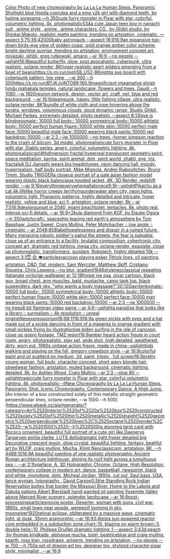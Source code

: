 [Color Photo of new choreography by La La La Human Steps. Panoramic Shot](https://www.ebank.nz/aiartgenerator?category=Color%2520Photo%2520of%2520new%2520choreography%2520by%2520La%2520La%2520La%2520Human%2520Steps.%2520Panoramic%2520Shot)[light blue Hoplia coerulea and a emo y2k girl with diamond teeth,  by hajime sorayama —h 350](https://www.ebank.nz/aiartgenerator?category=light%2520blue%2520Hoplia%2520coerulea%2520and%2520a%2520emo%2520y2k%2520girl%2520with%2520diamond%2520teeth%2C%2520%2520by%2520hajime%2520sorayama%2520%E2%80%94h%2520350)[cute furry monster in Pixar with star, colorful, volumetric lighting, 4k, photorealistic](https://www.ebank.nz/aiartgenerator?category=cute%2520furry%2520monster%2520in%2520Pixar%2520with%2520star%2C%2520colorful%2C%2520volumetric%2520lighting%2C%25204k%2C%2520photorealistic)[534](https://www.ebank.nz/aiartgenerator?category=534)[a cute Japan  teen boy in nanachi suit , anime style , anime , anime characters ,CG , by Ghibli studio, by Shinkai Makoto ,realistic,matte painting, trending on artstation, cinematic, —aspect 5:7](https://www.ebank.nz/aiartgenerator?category=a%2520cute%2520Japan%2520%2520teen%2520boy%2520in%2520nanachi%2520suit%2520%2C%2520anime%2520style%2520%2C%2520anime%2520%2C%2520anime%2520characters%2520%2CCG%2520%2C%2520by%2520Ghibli%2520studio%2C%2520by%2520Shinkai%2520Makoto%2520%2Crealistic%2Cmatte%2520painting%2C%2520trending%2520on%2520artstation%2C%2520cinematic%2C%2520%E2%80%94aspect%25205%3A7)[5:3](https://www.ebank.nz/aiartgenerator?category=5%3A3)[6:4](https://www.ebank.nz/aiartgenerator?category=6%3A4)[2000](https://www.ebank.nz/aiartgenerator?category=2000)[baby astronauts --aspect 16:9](https://www.ebank.nz/aiartgenerator?category=baby%2520astronauts%2520--aspect%252016%3A9)[16:9](https://www.ebank.nz/aiartgenerator?category=16%3A9)[an expansive top-down birds-eye view of golden coast, gold orange amber color scheme, bright daytime sunrise, trending on artstation, environment concept art, miyazaki, gihbli, greg rutkowski, amano --ar 16:9 --no people --uplight](https://www.ebank.nz/aiartgenerator?category=an%2520expansive%2520top-down%2520birds-eye%2520view%2520of%2520golden%2520coast%2C%2520gold%2520orange%2520amber%2520color%2520scheme%2C%2520bright%2520daytime%2520sunrise%2C%2520trending%2520on%2520artstation%2C%2520environment%2520concept%2520art%2C%2520miyazaki%2C%2520gihbli%2C%2520greg%2520rutkowski%2C%2520amano%2520--ar%252016%3A9%2520--no%2520people%2520--uplight)[16:9](https://www.ebank.nz/aiartgenerator?category=16%3A9)[beautiful butterfly, glow, post apocalyptic, cyberpunk, ultra realistic, octane render, 8K](https://www.ebank.nz/aiartgenerator?category=beautiful%2520butterfly%2C%2520glow%2C%2520post%2520apocalyptic%2C%2520cyberpunk%2C%2520ultra%2520realistic%2C%2520octane%2520render%2C%25208K)[hyper-realistic,](https://www.ebank.nz/aiartgenerator?category=hyper-realistic%2C)[geert wilders emerging from a bowl of beans](https://www.ebank.nz/aiartgenerator?category=geert%2520wilders%2520emerging%2520from%2520a%2520bowl%2520of%2520beans)[<https://s.mj.run/pqhSB_U52-8>](https://www.ebank.nz/aiartgenerator?category=%3Chttps%3A//s.mj.run/pqhSB_U52-8%3E)[Knight](https://www.ebank.nz/aiartgenerator?category=Knight)[a sup board with cyberpunk pattern, top view , --w 300 --h 500](https://www.ebank.nz/aiartgenerator?category=a%2520sup%2520board%2520with%2520cyberpunk%2520pattern%2C%2520top%2520view%2520%2C%2520--w%2520300%2520--h%2520500)[<https://s.mj.run/BTJKJviNTO8>](https://www.ebank.nz/aiartgenerator?category=%3Chttps%3A//s.mj.run/BTJKJviNTO8%3E)[9:16](https://www.ebank.nz/aiartgenerator?category=9%3A16)[0.9](https://www.ebank.nz/aiartgenerator?category=0.9)[magnificient imaginative elvish hindu mahakala temples, natural landscape, flowers and trees, Gaudi --h 1080 --w 1920](https://www.ebank.nz/aiartgenerator?category=magnificient%2520imaginative%2520elvish%2520hindu%2520mahakala%2520temples%2C%2520natural%2520landscape%2C%2520flowers%2520and%2520trees%2C%2520Gaudi%2520--h%25201080%2520--w%25201920)[neuron network, design, vector art, craft, net, blue and red background, --ar 16:9](https://www.ebank.nz/aiartgenerator?category=neuron%2520network%2C%2520design%2C%2520vector%2520art%2C%2520craft%2C%2520net%2C%2520blue%2520and%2520red%2520background%2C%2520--ar%252016%3A9)[steampunk, happy, little fishing village, ultra realistic, octane render, 8K](https://www.ebank.nz/aiartgenerator?category=steampunk%2C%2520happy%2C%2520little%2520fishing%2520village%2C%2520ultra%2520realistic%2C%2520octane%2520render%2C%25208K)[1](https://www.ebank.nz/aiartgenerator?category=1)[bundle of white cloth and rope hovering above the tundra, windows, voluminous clouds, good dynamic range, Studio Ghibli, Michael Parkes, extremely detailed, photo realistic --aspect 8:13](https://www.ebank.nz/aiartgenerator?category=bundle%2520of%2520white%2520cloth%2520and%2520rope%2520hovering%2520above%2520the%2520tundra%2C%2520windows%2C%2520voluminous%2520clouds%2C%2520good%2520dynamic%2520range%2C%2520Studio%2520Ghibli%2C%2520Michael%2520Parkes%2C%2520extremely%2520detailed%2C%2520photo%2520realistic%2520--aspect%25208%3A13)[love is blindness](https://www.ebank.nz/aiartgenerator?category=love%2520is%2520blindness)[male:: 10000 full body:: 10000 symmetrical body::10000 athletic body::10000 perfect human figure::10000 white skin::10000 perfect male face::10000 beautiful male face::10000 wearing black pants::10000 red backdrop::10000 --ar 2:3 --iw 1000000 --no trees -](https://www.ebank.nz/aiartgenerator?category=male%3A%3A%252010000%2520full%2520body%3A%3A%252010000%2520symmetrical%2520body%3A%3A10000%2520athletic%2520body%3A%3A10000%2520perfect%2520human%2520figure%3A%3A10000%2520white%2520skin%3A%3A10000%2520perfect%2520male%2520face%3A%3A10000%2520beautiful%2520male%2520face%3A%3A10000%2520wearing%2520black%2520pants%3A%3A10000%2520red%2520backdrop%3A%3A10000%2520--ar%25202%3A3%2520--iw%25201000000%2520--no%2520trees%2520-)[homer simpson reaction to the crash of bitcoin, 3d model, photorealism](https://www.ebank.nz/aiartgenerator?category=homer%2520simpson%2520reaction%2520to%2520the%2520crash%2520of%2520bitcoin%2C%25203d%2520model%2C%2520photorealism)[cute furry monster in Pixar with star, Diablo series, angry, colorful, volumetric lighting, 4k, photorealistic](https://www.ebank.nz/aiartgenerator?category=cute%2520furry%2520monster%2520in%2520Pixar%2520with%2520star%2C%2520Diablo%2520series%2C%2520angry%2C%2520colorful%2C%2520volumetric%2520lighting%2C%25204k%2C%2520photorealistic)[girl](https://www.ebank.nz/aiartgenerator?category=girl)[4thdimension,fractal,hyperreal,translucent,geometry,spirit,space,meditation, karma, spirit animal, dmt, spirit world, shakti, eye, iris, fractals](https://www.ebank.nz/aiartgenerator?category=4thdimension%2Cfractal%2Chyperreal%2Ctranslucent%2Cgeometry%2Cspirit%2Cspace%2Cmeditation%2C%2520karma%2C%2520spirit%2520animal%2C%2520dmt%2C%2520spirit%2520world%2C%2520shakti%2C%2520eye%2C%2520iris%2C%2520fractals)[A DJ Jiangshi wears big headphones, neon dancing hall, moody, hyperrealism, half body portrait, Mike Mignola, Andrei Riabovitchev, Bruce Timm, Studio TRIGGER](https://www.ebank.nz/aiartgenerator?category=A%2520DJ%2520Jiangshi%2520wears%2520big%2520headphones%2C%2520neon%2520dancing%2520hall%2C%2520moody%2C%2520hyperrealism%2C%2520half%2520body%2520portrait%2C%2520Mike%2520Mignola%2C%2520Andrei%2520Riabovitchev%2C%2520Bruce%2520Timm%2C%2520Studio%2520TRIGGER)[a closeup portrait of a pale asian fashion model wearing plastic black balenciaga hooded jacket, 4K, 3D Render, redshift render, —ar 9:16](https://www.ebank.nz/aiartgenerator?category=a%2520closeup%2520portrait%2520of%2520a%2520pale%2520asian%2520fashion%2520model%2520wearing%2520plastic%2520black%2520balenciaga%2520hooded%2520jacket%2C%25204K%2C%25203D%2520Render%2C%2520redshift%2520render%2C%2520%E2%80%94ar%25209%3A16)[everythingeverywhereallatonece](https://www.ebank.nz/aiartgenerator?category=everythingeverywhereallatonece)[9:16](https://www.ebank.nz/aiartgenerator?category=9%3A16)[--uplight](https://www.ebank.nz/aiartgenerator?category=--uplight)[Pikachu as a cat 4k lifelike horror creepy terrifying](https://www.ebank.nz/aiartgenerator?category=Pikachu%2520as%2520a%2520cat%25204k%2520lifelike%2520horror%2520creepy%2520terrifying)[underwater alien city, neon lights, volumetric light, Pharaonic patterns, highly detailed and intricate, hyper realistic, yellow and blue, sci fi, artstation, octane render, 8k --ar 7:5](https://www.ebank.nz/aiartgenerator?category=underwater%2520alien%2520city%2C%2520neon%2520lights%2C%2520volumetric%2520light%2C%2520Pharaonic%2520patterns%2C%2520highly%2520detailed%2520and%2520intricate%2C%2520hyper%2520realistic%2C%2520yellow%2520and%2520blue%2C%2520sci%2520fi%2C%2520artstation%2C%2520octane%2520render%2C%25208k%2520--ar%25207%3A5)[16:9](https://www.ebank.nz/aiartgenerator?category=16%3A9)[design](https://www.ebank.nz/aiartgenerator?category=design)[sunset in 2040, miami beach](https://www.ebank.nz/aiartgenerator?category=sunset%2520in%25202040%2C%2520miami%2520beach)[toilet, tentacles, 8k, photo real, intense sci-fi details, --ar 16:9](https://www.ebank.nz/aiartgenerator?category=toilet%2C%2520tentacles%2C%25208k%2C%2520photo%2520real%2C%2520intense%2520sci-fi%2520details%2C%2520--ar%252016%3A9)[<2](https://www.ebank.nz/aiartgenerator?category=%3C2)[kula diamond from KOF, by Eisuke Ogura —h 350](https://www.ebank.nz/aiartgenerator?category=kula%2520diamond%2520from%2520KOF%2C%2520by%2520Eisuke%2520Ogura%2520%E2%80%94h%2520350)[witchcraft」](https://www.ebank.nz/aiartgenerator?category=witchcraft%E3%80%8D)[spaceship leaving red earth's atmosphere by Tom Bagshaw, Justin Sweet, Craig Mullins, Peter Mohrbacher :: low angle :: cinematic --ar 2048:858](https://www.ebank.nz/aiartgenerator?category=spaceship%2520leaving%2520red%2520earth%27s%2520atmosphere%2520by%2520Tom%2520Bagshaw%2C%2520Justin%2520Sweet%2C%2520Craig%2520Mullins%2C%2520Peter%2520Mohrbacher%2520%3A%3A%2520low%2520angle%2520%3A%3A%2520cinematic%2520--ar%25202048%3A858)[label](https://www.ebank.nz/aiartgenerator?category=label)[hopelessness and dispair in a ruined future , Many menacing robotic soldier's patrol the streets, the fear is palpable,  close up of an entrance to a facility, brutalist composition, cybertronic city, concept art, dramatic red lighting, mega city, octane render, exquisite, close up photorealistic, transformers, gundam, Robotech, highly detailed 10k --aspect 3:1](https://www.ebank.nz/aiartgenerator?category=hopelessness%2520and%2520dispair%2520in%2520a%2520ruined%2520future%2520%2C%2520Many%2520menacing%2520robotic%2520soldier%27s%2520patrol%2520the%2520streets%2C%2520the%2520fear%2520is%2520palpable%2C%2520%2520close%2520up%2520of%2520an%2520entrance%2520to%2520a%2520facility%2C%2520brutalist%2520composition%2C%2520cybertronic%2520city%2C%2520concept%2520art%2C%2520dramatic%2520red%2520lighting%2C%2520mega%2520city%2C%2520octane%2520render%2C%2520exquisite%2C%2520close%2520up%2520photorealistic%2C%2520transformers%2C%2520gundam%2C%2520Robotech%2C%2520highly%2520detailed%252010k%2520--aspect%25203%3A1)[😇 😡 👁️](https://www.ebank.nz/aiartgenerator?category=%F0%9F%98%87%2520%F0%9F%98%A1%2520%F0%9F%91%81%EF%B8%8F)[particles](https://www.ebank.nz/aiartgenerator?category=particles)[raccoon playing poker ||thick lines, oil painting, artstation, D&D, flat, modern, Sam Werczler, Matthew Skiff, Cristiano Siqueira, Chris Leavens --no blur, gradient](https://www.ebank.nz/aiartgenerator?category=raccoon%2520playing%2520poker%2520%7C%7Cthick%2520lines%2C%2520oil%2520painting%2C%2520artstation%2C%2520D%26D%2C%2520flat%2C%2520modern%2C%2520Sam%2520Werczler%2C%2520Matthew%2520Skiff%2C%2520Cristiano%2520Siqueira%2C%2520Chris%2520Leavens%2520--no%2520blur%2C%2520gradient)[1646](https://www.ebank.nz/aiartgenerator?category=1646)[style](https://www.ebank.nz/aiartgenerator?category=style)[neoclassical repeating  Italianate victorian wallpaper ar 12:18](https://www.ebank.nz/aiartgenerator?category=neoclassical%2520repeating%2520%2520Italianate%2520victorian%2520wallpaper%2520ar%252012%3A18)[frog](https://www.ebank.nz/aiartgenerator?category=frog)[gi joe psa, pixar cartoon. black guy, broad chest, arm muscles. bald. mustache. camo tank top. black suspenders. dark sky. "who wants a body massage?"](https://www.ebank.nz/aiartgenerator?category=gi%2520joe%2520psa%2C%2520pixar%2520cartoon.%2520black%2520guy%2C%2520broad%2520chest%2C%2520arm%2520muscles.%2520bald.%2520mustache.%2520camo%2520tank%2520top.%2520black%2520suspenders.%2520dark%2520sky.%2520%22who%2520wants%2520a%2520body%2520massage%3F%22)[20:12](https://www.ebank.nz/aiartgenerator?category=20%3A12)[Gavrilenko](https://www.ebank.nz/aiartgenerator?category=Gavrilenko)[male:: 10000 full body:: 10000 symmetrical body::10000 athletic body::10000 perfect human figure::10000 white skin::10000 perfect face::10000 man wearing black pants::10000 red backdrop::10000 --ar 2:3 --iw 1000000 --no trees](https://www.ebank.nz/aiartgenerator?category=male%3A%3A%252010000%2520full%2520body%3A%3A%252010000%2520symmetrical%2520body%3A%3A10000%2520athletic%2520body%3A%3A10000%2520perfect%2520human%2520figure%3A%3A10000%2520white%2520skin%3A%3A10000%2520perfect%2520face%3A%3A10000%2520man%2520wearing%2520black%2520pants%3A%3A10000%2520red%2520backdrop%3A%3A10000%2520--ar%25202%3A3%2520--iw%25201000000%2520--no%2520trees)[8 bit flamingo video game --ar 4:6](https://www.ebank.nz/aiartgenerator?category=8%2520bit%2520flamingo%2520video%2520game%2520--ar%25204%3A6)[--uplight](https://www.ebank.nz/aiartgenerator?category=--uplight)[a paradise that looks like a library :: surrealism :: 4k resolution :: unreal engine](https://www.ebank.nz/aiartgenerator?category=a%2520paradise%2520that%2520looks%2520like%2520a%2520library%2520%3A%3A%2520surrealism%2520%3A%3A%25204k%2520resolution%2520%3A%3A%2520unreal%2520engine)[Neoexpressionism](https://www.ebank.nz/aiartgenerator?category=Neoexpressionism)[16:9](https://www.ebank.nz/aiartgenerator?category=16%3A9)[8:11](https://www.ebank.nz/aiartgenerator?category=8%3A11)[16:9](https://www.ebank.nz/aiartgenerator?category=16%3A9)[16:9](https://www.ebank.nz/aiartgenerator?category=16%3A9)[a green pickle with eyes and a hat made out of a pickle dancing in front of a magenta to orange gradient with small pickles flying by illustration](https://www.ebank.nz/aiartgenerator?category=a%2520green%2520pickle%2520with%2520eyes%2520and%2520a%2520hat%2520made%2520out%2520of%2520a%2520pickle%2520dancing%2520in%2520front%2520of%2520a%2520magenta%2520to%2520orange%2520gradient%2520with%2520small%2520pickles%2520flying%2520by%2520illustration)[joe biden surfing in the isle of cancoon, close up gopro footage, TMZ report](https://www.ebank.nz/aiartgenerator?category=joe%2520biden%2520surfing%2520in%2520the%2520isle%2520of%2520cancoon%2C%2520close%2520up%2520gopro%2520footage%2C%2520TMZ%2520report)[16:9](https://www.ebank.nz/aiartgenerator?category=16%3A9)[amber heard action figure in court room, angry, photorealistic, play set, wide shot, high detailed, weathered, dirty, worn out, 1980s vintage action figure, made in china](https://www.ebank.nz/aiartgenerator?category=amber%2520heard%2520action%2520figure%2520in%2520court%2520room%2C%2520angry%2C%2520photorealistic%2C%2520play%2520set%2C%2520wide%2520shot%2C%2520high%2520detailed%2C%2520weathered%2C%2520dirty%2C%2520worn%2520out%2C%25201980s%2520vintage%2520action%2520figure%2C%2520made%2520in%2520china)[--uplight](https://www.ebank.nz/aiartgenerator?category=--uplight)[kids walking and playing on the hill, gregory crewdson style --ar 16:9](https://www.ebank.nz/aiartgenerator?category=kids%2520walking%2520and%2520playing%2520on%2520the%2520hill%2C%2520gregory%2520crewdson%2520style%2520--ar%252016%3A9)[colorful paint and oil scatterd on medium, 2d, paint, trippy , full screen](https://www.ebank.nz/aiartgenerator?category=colorful%2520paint%2520and%2520oil%2520scatterd%2520on%2520medium%2C%25202d%2C%2520paint%2C%2520trippy%2520%2C%2520full%2520screen)[16:9](https://www.ebank.nz/aiartgenerator?category=16%3A9)[pretty young woman, full body, character concept, short wavy blonde hair, streetwear fashion, artstation, muted background, cinematic lighting, detailed, 8k, by Ashley Wood, Craig Mullins --ar 2:3 --stop 80 --uplight](https://www.ebank.nz/aiartgenerator?category=pretty%2520young%2520woman%2C%2520full%2520body%2C%2520character%2520concept%2C%2520short%2520wavy%2520blonde%2520hair%2C%2520streetwear%2520fashion%2C%2520artstation%2C%2520muted%2520background%2C%2520cinematic%2520lighting%2C%2520detailed%2C%25208k%2C%2520by%2520Ashley%2520Wood%2C%2520Craig%2520Mullins%2520--ar%25202%3A3%2520--stop%252080%2520--uplight)[magic](https://www.ebank.nz/aiartgenerator?category=magic)[cute furry monster in Pixar with star, colorful,volumetric lighting, 4k, photorealistic](https://www.ebank.nz/aiartgenerator?category=cute%2520furry%2520monster%2520in%2520Pixar%2520with%2520star%2C%2520colorful%2Cvolumetric%2520lighting%2C%25204k%2C%2520photorealistic)[--ll](https://www.ebank.nz/aiartgenerator?category=--ll)[New Choreography by La La La Human Steps. Panoramic Shot. Iconic Choreography. Contemporary Dance. A High Jump.](https://www.ebank.nz/aiartgenerator?category=New%2520Choreography%2520by%2520La%2520La%2520La%2520Human%2520Steps.%2520Panoramic%2520Shot.%2520Iconic%2520Choreography.%2520Contemporary%2520Dance.%2520A%2520High%2520Jump.)[An interior of a box constructed solely of thin metallic straight geometric perpendicular lines, octane render, --w 1500 --h 500](https://www.ebank.nz/aiartgenerator?category=An%2520interior%2520of%2520a%2520box%2520constructed%2520solely%2520of%2520thin%2520metallic%2520straight%2520geometric%2520perpendicular%2520lines%2C%2520octane%2520render%2C%2520--w%25201500%2520--h%2520500)[a stunning tarot card with Rococo ornament, beautiful full portrait of a cute girl like Daenerys Targaryen emilia clarke, LUTS dollsdramatic light,hyper detailed,big Decorative crescent moon ,glow crystal, beautiful lighting,  fantasy, beatiful art by WLOP, craig mullins, Mucha, Klimt,Neoclassicism ,artstation, 8K. --h 448](https://www.ebank.nz/aiartgenerator?category=a%2520stunning%2520tarot%2520card%2520with%2520Rococo%2520ornament%2C%2520beautiful%2520full%2520portrait%2520of%2520a%2520cute%2520girl%2520like%2520Daenerys%2520Targaryen%2520emilia%2520clarke%2C%2520LUTS%2520dollsdramatic%2520light%2Chyper%2520detailed%2Cbig%2520Decorative%2520crescent%2520moon%2520%2Cglow%2520crystal%2C%2520beautiful%2520lighting%2C%2520%2520fantasy%2C%2520beatiful%2520art%2520by%2520WLOP%2C%2520craig%2520mullins%2C%2520Mucha%2C%2520Klimt%2CNeoclassicism%2520%2Cartstation%2C%25208K.%2520--h%2520448)[8:10](https://www.ebank.nz/aiartgenerator?category=8%3A10)[16:9](https://www.ebank.nz/aiartgenerator?category=16%3A9)[A beautiful painting of one realistic photographic Ancient Roman architecture lighthouse, shining its roof light across a tumultuous sea :: --ar 2:1](https://www.ebank.nz/aiartgenerator?category=A%2520beautiful%2520painting%2520of%2520one%2520realistic%2520photographic%2520Ancient%2520Roman%2520architecture%2520lighthouse%2C%2520shining%2520its%2520roof%2520light%2520across%2520a%2520tumultuous%2520sea%2520%3A%3A%2520--ar%25202%3A1)[typeface, A, 3D Holographic Chrome, Octane, High Resolution, contemporary collage in modern art, dance, basketball, newsprint, black and white, monotone, dots, Micheal Jordan, 1950s, cut out, Saul bass, USA, lance wyman, typography <DUNK>, David Carson](https://www.ebank.nz/aiartgenerator?category=typeface%2C%2520A%2C%25203D%2520Holographic%2520Chrome%2C%2520Octane%2C%2520High%2520Resolution%2C%2520contemporary%2520collage%2520in%2520modern%2520art%2C%2520dance%2C%2520basketball%2C%2520newsprint%2C%2520black%2520and%2520white%2C%2520monotone%2C%2520dots%2C%2520Micheal%2520Jordan%2C%25201950s%2C%2520cut%2520out%2C%2520Saul%2520bass%2C%2520USA%2C%2520lance%2520wyman%2C%2520typography%2520%3CDUNK%3E%2C%2520David%2520Carson)[0.5](https://www.ebank.nz/aiartgenerator?category=0.5)[the Standing Rock Indian Reservation buttes that border the Missouri River. Home to the Lakota and Dakota nations Albert Bierstadt hand-painted oil painting Yosemite Valley above Merced River scenery, splendor landscape --ar 16:8](https://www.ebank.nz/aiartgenerator?category=the%2520Standing%2520Rock%2520Indian%2520Reservation%2520buttes%2520that%2520border%2520the%2520Missouri%2520River.%2520Home%2520to%2520the%2520Lakota%2520and%2520Dakota%2520nations%2520Albert%2520Bierstadt%2520hand-painted%2520oil%2520painting%2520Yosemite%2520Valley%2520above%2520Merced%2520River%2520scenery%2C%2520splendor%2520landscape%2520--ar%252016%3A8)[post-processing](https://www.ebank.nz/aiartgenerator?category=post-processing)[particles](https://www.ebank.nz/aiartgenerator?category=particles)[movie poster, Deserter, woman with guns, civil war, 1860s, small town near woods, werewolf looming in sky, moon](https://www.ebank.nz/aiartgenerator?category=movie%2520poster%2C%2520Deserter%2C%2520woman%2520with%2520guns%2C%2520civil%2520war%2C%25201860s%2C%2520small%2520town%2520near%2520woods%2C%2520werewolf%2520looming%2520in%2520sky%2C%2520moon)[giger](https://www.ebank.nz/aiartgenerator?category=giger)[1920](https://www.ebank.nz/aiartgenerator?category=1920)[retinal eclipse, obliterated by a massive wave, cinematic light, at dusk, 35mm anamorphic —ar 16:9](https://www.ebank.nz/aiartgenerator?category=retinal%2520eclipse%2C%2520obliterated%2520by%2520a%2520massive%2520wave%2C%2520cinematic%2520light%2C%2520at%2520dusk%2C%252035mm%2520anamorphic%2520%E2%80%94ar%252016%3A9)[3:4](https://www.ebank.nz/aiartgenerator?category=3%3A4)[test](https://www.ebank.nz/aiartgenerator?category=test)[a sun powered reactor core embedded in a subduction zone chart::10, blazing on warm brown::3, double helix::10, Philippe Druillet,dramatic lighting::1 --aspect 3:4](https://www.ebank.nz/aiartgenerator?category=a%2520sun%2520powered%2520reactor%2520core%2520embedded%2520in%2520a%2520subduction%2520zone%2520chart%3A%3A10%2C%2520blazing%2520on%2520warm%2520brown%3A%3A3%2C%2520double%2520helix%3A%3A10%2C%2520Philippe%2520Druillet%2Cdramatic%2520lighting%3A%3A1%2520--aspect%25203%3A4)[3d peach ,by thomas kindkade, alphonse mucha, loish, beatriceblue and craig mullins, sparth, ross tran, rossdraws, artgerm, trending on artstation, --no people --w 750 --h 750](https://www.ebank.nz/aiartgenerator?category=3d%2520peach%2520%2Cby%2520thomas%2520kindkade%2C%2520alphonse%2520mucha%2C%2520loish%2C%2520beatriceblue%2520and%2520craig%2520mullins%2C%2520sparth%2C%2520ross%2520tran%2C%2520rossdraws%2C%2520artgerm%2C%2520trending%2520on%2520artstation%2C%2520--no%2520people%2520--w%2520750%2520--h%2520750)[a set of dragon art toy, designer toy ,stylized character,pixar style, minimalist , --ar 16:9](https://www.ebank.nz/aiartgenerator?category=a%2520set%2520of%2520dragon%2520art%2520toy%2C%2520designer%2520toy%2520%2Cstylized%2520character%2Cpixar%2520style%2C%2520minimalist%2520%2C%2520--ar%252016%3A9)